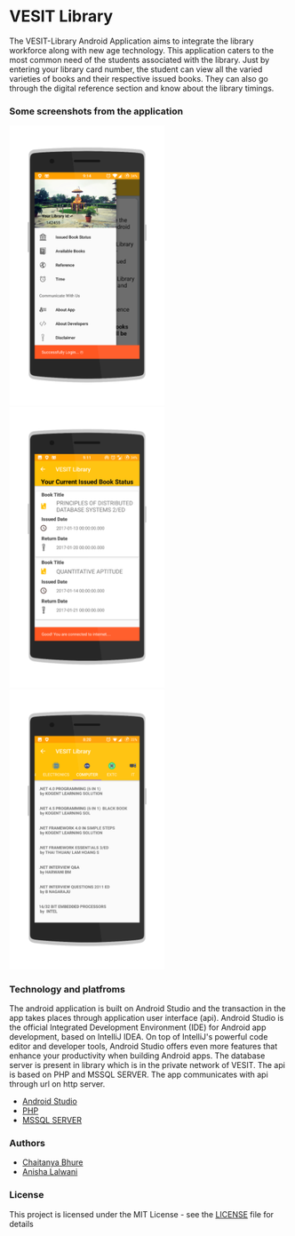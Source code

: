# VESIT Library

The VESIT-Library Android Application aims to integrate the library workforce along with new age technology. This application caters to the most common need of the students associated with the library. Just by entering your library card number, the student can view all the varied varieties of books and their respective issued books. 
They can also go through the digital reference section and know about the library timings.

### Some screenshots from the application

<p float="left">
<img src="https://github.com/chaitubhure/VESIT-Library/blob/master/vesit_navigationpage.png" width="280">
<img src="https://github.com/chaitubhure/VESIT-Library/blob/master/vesit_issuedbook.png" width="280">
<img src="https://github.com/chaitubhure/VESIT-Library/blob/master/vesit_booklist.png" width="280">
                                                                                                  </p>
                                                                                                  
### Technology and platfroms

The android application is built on Android Studio and the transaction in the app takes places through application user interface (api). Android Studio is the official Integrated Development Environment (IDE) for Android app development, based on IntelliJ IDEA. On top of IntelliJ's powerful code editor and developer tools, Android Studio offers even more features that enhance your productivity when building Android apps. The database server is present in library which is in the private network of VESIT.  The api is based on PHP and MSSQL SERVER. The app communicates with api through url on http server.

* [Android Studio](https://developer.android.com/studio)
* [PHP](https://www.php.net/)
* [MSSQL SERVER](https://www.microsoft.com/en-us/sql-server/sql-server-downloads)

### Authors

* [Chaitanya Bhure](https://github.com/chaitubhure)
* [Anisha Lalwani](https://github.com/anishalalwani)

### License

This project is licensed under the MIT License - see the [LICENSE](https://github.com/chaitubhure/HARRISON_tagprediction/blob/master/LICENSE) file for details


